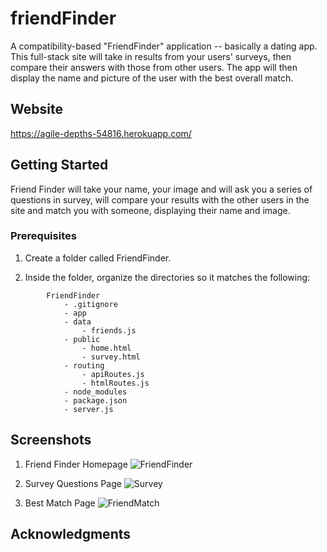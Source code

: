 # friendFinder
A compatibility-based "FriendFinder" application -- basically a dating app. This full-stack site will take in results from your users' surveys, then compare their answers with those from other users. The app will then display the name and picture of the user with the best overall match.

## Website

https://agile-depths-54816.herokuapp.com/

## Getting Started

Friend Finder will take your name, your image and will ask you a series of questions in survey, 
will compare your results with the other users in the site and match you with someone, displaying
their name and image.

### Prerequisites 

1. Create a folder called FriendFinder.

2. Inside the folder, organize the directories so it matches the following:

```
        FriendFinder
            - .gitignore
            - app
            - data
                - friends.js
            - public
                - home.html
                - survey.html
            - routing
                - apiRoutes.js
                - htmlRoutes.js
            - node_modules
            - package.json
            - server.js

```


## Screenshots

1. Friend Finder Homepage
![FriendFinder]()

2. Survey Questions Page
![Survey]()

3. Best Match Page
![FriendMatch]()



## Acknowledgments
